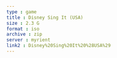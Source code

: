 ```yaml
---
type : game
title : Disney Sing It (USA)
size : 2.3 G
format : iso
archive : zip
server : myrient
link2 : Disney%20Sing%20It%20%28USA%29
---
```

